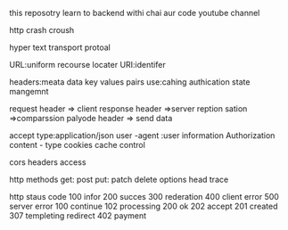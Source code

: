 this reposotry learn to backend withi chai aur code youtube channel

http crash croush 

hyper text transport protoal 

URL:uniform recourse locater
URI:identifer

headers:meata data key values pairs 
use:cahing
authication 
state mangemnt 

request header => client
response header =>server 
reption sation =>comparssion
palyode header => send data 

accept type:application/json
user -agent :user information 
Authorization
content - type
cookies 
cache control 

cors headers
access

http methods 
get:
post 
put:
patch
delete
options
head 
trace
 
 http staus code
 100 infor 
 200 succes
 300 rederation
 400 client error
 500 server error
 100 continue
 102 processing
 200 ok 
 202 accept
 201 created
 307 templeting redirect
402 payment
